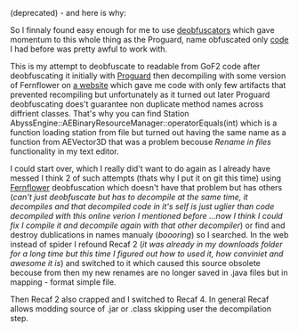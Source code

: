(deprecated) - and here is why:

So I finnaly found easy enough for me to use [deobfuscators](https://github.com/j2me-preservation/j2me-preservation/tree/master/Decomp) which gave momentum to this whole thing as the Proguard, name obfuscated only [code](https://github.com/BaalNetbek/gof2.jar-decomp) I had before was pretty awful to work with.  

This is my attempt to deobfuscate to readable from GoF2 code after deobfuscating it initially with [Proguard](https://github.com/j2me-preservation/j2me-preservation/blob/master/Decomp/ProGuard%20Deobfuscator.zip) then decompiling with some version of Fernflower on [a website](http://www.javadecompilers.com/) which gave me code with only few artifacts that prevented recompiling but unfortunately as it turned out later Proguard deobfuscating does't guarantee non duplicate method names across diffrient classes. That's why you can find Station AbyssEngine::AEBinaryResourceManager::operatorEquals(int) which is a function loading station from file but turned out having the same name as a function from AEVector3D that was a problem becouse *Rename in files* functionality in my text editor. 

I could start over, which I really did't want to do again as I already have messed I think 2 of such attempts (thats why I put it on git this time) using [Fernflower](https://github.com/j2me-preservation/j2me-preservation/tree/master/Decomp/FernFlower%20Decompiler) deobfuscation which doesn't have that problem but has others (*can't just deobfuscate but has to decompile at the same time, it decompiles and that decompiled code in it's self is just uglier than code decompiled with this online verion I mentioned before ...now I think I could fix I compile it and decompile again with that other decompiler*) or find and destroy dublications in names manualy (*boooring*) so I searched. In the web instead of spider I refound Recaf 2 (*it was already in my downloads folder for a long time but this time I figured out how to used it, how conviniet and awesome it is*) and switched to it which caused this source obsolete becouse from then my new renames are no longer saved in .java files but in mapping - format simple file.

Then Recaf 2 also crapped and I switched to Recaf 4. In general Recaf allows modding source of .jar or .class skipping user the decompilation step.